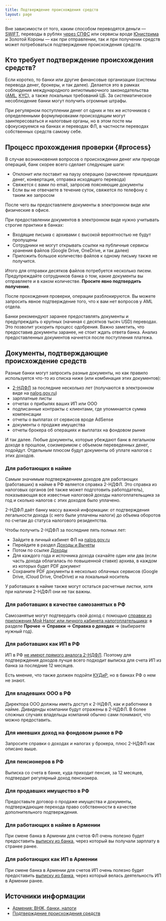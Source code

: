 ```yaml
---
title: Подтверждение происхождения средств
layout: page
---
```


Вне зависимости от того, каким способом переводятся деньги — [SWIFT](bank-transfer-ru-am.md#swift), переводы в рублях [через СПФС](bank-transfer-ru-am.md#spfs) или сервисы вроде [Юнистрима](unistream.md) и Золотой Короны — как при отправлении, так и при получении средств может потребоваться подтверждение происхождения средств.

## Кто требует подтверждение происхождения средств?

Если коротко, то банки или другие финансовые организации (системы перевода денег, брокеры, и так далее). Делается это в рамках соблюдения международного антиотмывочного законодательства ([AML](https://www.investopedia.com/terms/a/aml.asp), [KYC](https://en.wikipedia.org/wiki/Know_your_customer)), а также локальных требований ЦБ. За систематическое несоблюдение банки могут получить огромные штрафы.

При регулярном поступлении денег от одних и тех же источников с определенными формулировками происходящим могут заинтересоваться и налоговые органы, но в этом посте мы сфокусируемся на банках и переводах ФЛ, в частности переводах собственных средств самому себе.

## Процесс прохождения проверки {#process}

В случае возникновения вопросов о происхождении денег или природе операций, банк скорее всего сделает следующие шаги:

- Отклонит или поставит на паузу операцию (зачисление пришедших денег, конвертация, отправка исходящего перевода)
- Свяжется с вами по email, запросив поясняющие документы
- Если вы не отвечаете в течение суток, свяжется по телефону с таким же запросом

После чего вы предоставляете документы в электронном виде или физические в офисе.

При предоставлении документов в электронном виде нужно учитывать строгие практики в банках:

- Входящие письма с архивами с высокой вероятностью не будут пропущены
- Сотрудники не могут открывать ссылки на публичные сервисы хранения файлов (Google Drive, OneDrive, и так далее)
- Приложить большое количество файлов к одному письму также не получится.

Итого для отправки десятков файлов потребуется несколько писем. Предупреждайте сотрудников банка о том, какие
документы вы отправляете и в каком количестве. **Просите явно подтвердить получение**.

После прохождения проверки, операции разблокируются. Вы можете запросить явное подтверждение того, что к вам нет вопросов у AML отдела.

Банки рекомендуют заранее предоставлять документы и предупреждать о крупных (начиная с десятков тысяч USD) переводах. Это позволит ускорить процесс одобрения. Важно заметить, что предоставив документы заранее, не стоит ждать ответа банка. Анализ предоставленных документов начнется после поступления платежа.

## Документы, подтверждающие происхождение средств

Разные банки могут запросить разные документы, но как правило используется что-то из списка ниже (или комбинация этих документов):

- [2-НДФЛ](https://www.banki.ru/wikibank/forma_2-ndfl/) за последние несколько лет (получаются в электронном виде на [nalog.gov.ru](https://nalog.gov.ru/))
- зарплатные листы
- отчетах о прибылях ваших ИП или ООО
- подписанные контракты с клиентами, где упоминается сумма компенсации
- отчеты о выплатах от сервисов вроде AdSense
- документы о продаже имущества
- отчеты брокера об операциях и выплатах на фондовом рынке

И так далее. Любые документы, которые убеждают банк в легальном доходе в прошлом, соизмеримом с объемом переведенных денег, подойдут. Отдельным плюсом будут документы об уплате налогов с этих доходов.

### Для работающих в найме

Самым значимым подтверждением доходов для работающих (работавших) в найме в РФ является справка 2-НДФЛ. Это справка из налоговых органов (её также может подготовить работодатель), показывающая все известные налоговой доходы налогоплательщика за год и сколько налогов с этих доходов было уплачено.

2-НДФЛ даёт банку массу важной информации: от подтверждения легальности дохода (с него были уплачены налоги) до объема оборотов по счетам до статуса налогового резидентства.

Чтобы получить 2-НДФЛ за последние пять полных лет:

- Зайдите в личный кабинет ФЛ на [nalog.gov.ru](https://nalog.gov.ru/)
- Перейдите в раздел [Доходы и Вычеты](https://lkfl2.nalog.ru/lkfl/incomesAndTaxDeductions)
- Потом по ссылке [Доходы](https://lkfl2.nalog.ru/lkfl/incomesAndTaxDeductions/userIncomes)
- Для каждого года и источника дохода скачайте один или два (если часть дохода облагалась по повышенной ставке) архива, в каждом из которых будет PDF документ
- Сохраните PDF документы в несколько облачных сервисов (Google Drive, iCloud Drive, OneDrive) и на локальный носитель

У работавших в найме также могут остаться расчетные листки, хотя при наличии 2-НДФЛ они не так важны.

### Для работавших в качестве самозанятых в РФ

Самозанятые могут подтвердить свой доход с помощью [справки из приложения Мой Налог или личного кабинета налогоплательщика](https://www.gosuslugi.ru/help/faq/finance/4685): в разделе **Прочее** ⇒ **Справки** ⇒ **Справка о доходах** ⇒ (выбираете нужный год).

### Для работавших как ИП в РФ

ИП в РФ [не имеют прямого аналога 2-НДФЛ](https://e-kontur.ru/enquiry/1770/spravka-o-dohodah-ip-samomu-sebe). Поэтому для подтверждения доходов лучше всего подходит выписка для счета ИП из банка за последние 12 месяцев.

Есть мнение, что также должен подойти [КУДиР](https://www.b-kontur.ru/enquiry/694-kudir-na-usn-6), но в банках РФ о нем не знают.

### Для владевших ООО в РФ

Директора ООО должны иметь доступ к 2-НДФЛ, как и работники в найме. Дивиденды компании будут отражены в 2-НДФЛ. В более сложных случаях владельцы компаний обычно сами понимают, что можно предоставить.

### Для имевших доход на фондовом рынке в РФ

Запросите справки о доходах и налогах у брокера, плюс 2-НДФЛ как описано выше.

### Для пенсионеров в РФ

Выписка со счета в банке, куда приходит пенсия, за 12 месяцев, подтвердит регулярный доход пенсионера.

### Для продавших имущество в РФ

Предоставьте договор о продаже имущества и документы, подтверждающие перехода право собственности в качестве дополнительного подтверждения.

### Для работающих в найме в Армении

При смене банка в Армении для счетов ФЛ очень полезно будет предоставить [выписку из банка](../banks/statement.md), через который вы получали зарплату в странее ранее.

### Для работающих как ИП в Армении

При смене банка в Армении для счетов ИП очень полезно будет предоставить [выписку из банка](../banks/statement.md), через который велась деятельность ИП в Армении ранее.

## Источники информации

- [Армения: ВНЖ, банки, налоги](https://t.me/am_banking_and_residency)
- [Подтверждение происхождения средств](https://www.notion.so/01abd73e16554cdea70c78c5e43797b7)
